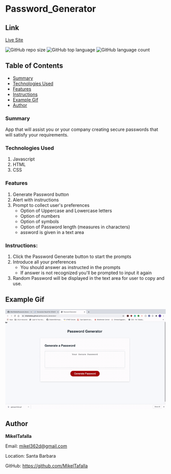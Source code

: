# Password_Generator

## Link
[Live Site](https://mikeltafalla.github.io/Password_Generator/)

![GitHub repo size](https://img.shields.io/github/repo-size/MikelTafalla/Password_Generator?logo=github)
![GitHub top language](https://img.shields.io/github/languages/top/MikelTafalla/Password_Generator?color=green&logo=github&logoColor=green)
![GitHub language count](https://img.shields.io/github/languages/count/MikelTafalla/Password_Generator?color=green&logo=github&logoColor=green)

## Table of Contents

* [Summary](#summary)
* [Technologies Used](#technologies_used)
* [Features](#features)
* [Instructions](#instructions)
* [Example Gif](#example-gif)
* [Author](#author)

### Summary

App that will assist you or your company creating secure passwords that will satisfy your requirements.

### Technologies Used

1. Javascript
2. HTML
2. CSS

### Features 

1. Generate Password button
2. Alert with instructions
3. Prompt to collect user's preferences
    * Option of Uppercase and Lowercase letters
    * Option of numbers
    * Option of symbols
    * Option of Password length (measures in characters)
    * assword is given in a text area

### Instructions:

1. Click the Password Generate button to start the prompts
2. Introduce all your preferences
    * You should answer as instructed in the prompts
    * If answer is not recognized you'll be prompted to input it again
3. Random Password will be displayed in the text area for user to copy and use.

## Example Gif

![](images/giphy.gif)

## Author 

**MikelTafalla**

Email: mikel362d@gmail.com

Location: Santa Barbara

GitHub: https://github.com/MikelTafalla

